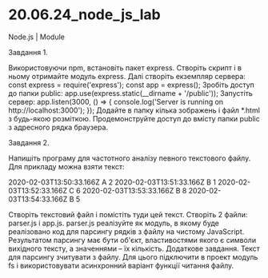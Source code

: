 # 20.06.24_node_js_lab

Node.js | Module

Завдання 1.

Використовуючи npm, встановіть пакет express. Створіть скрипт і в ньому отримайте модуль express. Далі створіть екземпляр сервера:
const express = require('express');
const app = express();
Зробіть доступ до папки public:
app.use(express.static(__dirname + '/public'));
Запустіть сервер:
app.listen(3000, () => {
  console.log('Server is running on http://localhost:3000');
});
Додайте в папку кілька зображень і файл *.html з будь-якою розміткою. Продемонструйте доступ до вмісту папки public з адресного рядка браузера.


Завдання 2.

Напишіть програму для частотного аналізу певного текстового файлу. Для прикладу можна взяти текст:

2020-02-03T13:50:33.166Z A 2
2020-02-03T13:51:33.166Z B 1
2020-02-03T13:52:33.166Z C 6
2020-02-03T13:53:33.166Z B 8
2020-02-03T13:54:33.166Z B 5

Створіть текстовий файл і помістіть туди цей текст. Створіть 2 файли: parser.js і app.js. parser.js реалізуйте як модуль, в якому буде реалізовано код для парсингу рядків з файлу на чистому JavaScript. Результатом парсингу має бути об'єкт, властивостями якого є символи вихідного тексту, а значеннями – їх кількість.
Додаткове завдання.
Текст для парсингу зчитувати з файлу. Для цього підключити в проект модуль fs і використовувати асинхронний варіант функції читання файлу.
